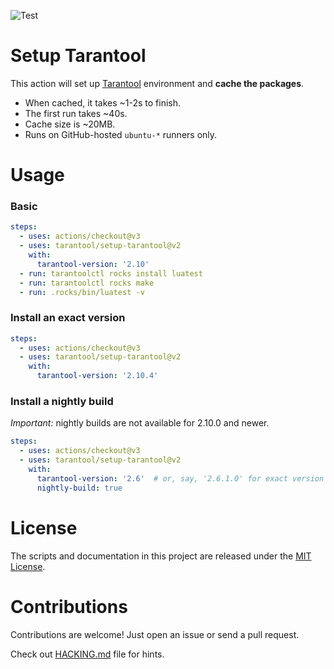 ![Test](https://github.com/tarantool/setup-tarantool/workflows/Test/badge.svg)

# Setup Tarantool

This action will set up [Tarantool](https://www.tarantool.io) environment and **cache the packages**.

- When cached, it takes \~1-2s to finish.
- The first run takes \~40s.
- Cache size is \~20MB.
- Runs on GitHub-hosted `ubuntu-*` runners only.

# Usage

### Basic

```yaml
steps:
  - uses: actions/checkout@v3
  - uses: tarantool/setup-tarantool@v2
    with:
      tarantool-version: '2.10'
  - run: tarantoolctl rocks install luatest
  - run: tarantoolctl rocks make
  - run: .rocks/bin/luatest -v
```

### Install an exact version

```yaml
steps:
  - uses: actions/checkout@v3
  - uses: tarantool/setup-tarantool@v2
    with:
      tarantool-version: '2.10.4'
```

### Install a nightly build

*Important:* nightly builds are not available for 2.10.0 and newer.

```yaml
steps:
  - uses: actions/checkout@v3
  - uses: tarantool/setup-tarantool@v2
    with:
      tarantool-version: '2.6'  # or, say, '2.6.1.0' for exact version
      nightly-build: true
```

# License

The scripts and documentation in this project are released under the [MIT License](LICENSE).

# Contributions

Contributions are welcome! Just open an issue or send a pull request.

Check out [HACKING.md](./HACKING.md) file for hints.
